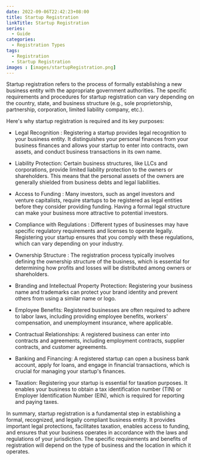 ```yaml
---
date: 2022-09-06T22:42:23+08:00
title: Startup Registration
linkTitle: Startup Registration
series:
  - Guide
categories:
  - Registration Types
tags:
  - Registration
  - Startup Registration
images : [images/startupRegistration.png]
---
```

Startup registration refers to the process of formally establishing a new business entity with the appropriate government authorities. The specific requirements and procedures for startup registration can vary depending on the country, state, and business structure (e.g., sole proprietorship, partnership, corporation, limited liability company, etc.).

Here's why startup registration is required and its key purposes:

- Legal Recognition : Registering a startup provides legal recognition to your business entity. It distinguishes your personal finances from your business finances and allows your startup to enter into contracts, own assets, and conduct business transactions in its own name.

- Liability Protection: Certain business structures, like LLCs and corporations, provide limited liability protection to the owners or shareholders. This means that the personal assets of the owners are generally shielded from business debts and legal liabilities.

- Access to Funding : Many investors, such as angel investors and venture capitalists, require startups to be registered as legal entities before they consider providing funding. Having a formal legal structure can make your business more attractive to potential investors.

- Compliance with Regulations : Different types of businesses may have specific regulatory requirements and licenses to operate legally. Registering your startup ensures that you comply with these regulations, which can vary depending on your industry.

- Ownership Structure : The registration process typically involves defining the ownership structure of the business, which is essential for determining how profits and losses will be distributed among owners or shareholders.

- Branding and Intellectual Property Protection: Registering your business name and trademarks can protect your brand identity and prevent others from using a similar name or logo.

- Employee Benefits: Registered businesses are often required to adhere to labor laws, including providing employee benefits, workers' compensation, and unemployment insurance, where applicable.

- Contractual Relationships: A registered business can enter into contracts and agreements, including employment contracts, supplier contracts, and customer agreements.

- Banking and Financing: A registered startup can open a business bank account, apply for loans, and engage in financial transactions, which is crucial for managing your startup's finances.

- Taxation: Registering your startup is essential for taxation purposes. It enables your business to obtain a tax identification number (TIN) or Employer Identification Number (EIN), which is required for reporting and paying taxes.

In summary, startup registration is a fundamental step in establishing a formal, recognized, and legally compliant business entity. It provides important legal protections, facilitates taxation, enables access to funding, and ensures that your business operates in accordance with the laws and regulations of your jurisdiction. The specific requirements and benefits of registration will depend on the type of business and the location in which it operates.





